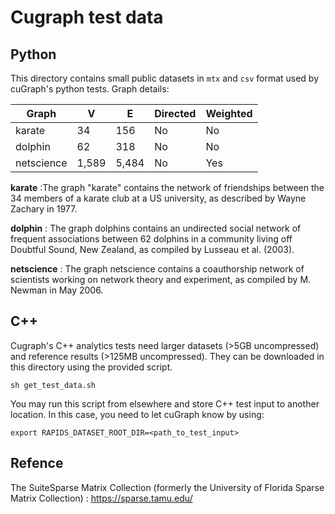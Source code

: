 # Cugraph test data


## Python

This directory contains small public datasets in `mtx` and `csv` format used by cuGraph's python tests. Graph details:

| Graph         | V     | E     | Directed | Weighted |
| ------------- | ----- | ----- | -------- | -------- |
| karate        | 34    | 156   | No       | No       |
| dolphin       | 62    | 318   | No       | No       |
| netscience    | 1,589 | 5,484 | No       | Yes      |


**karate** :The graph "karate" contains the network of friendships between the 34 members of a karate club at a US university, as described by Wayne Zachary in 1977.

**dolphin** : The graph dolphins contains an undirected social network of frequent associations between 62 dolphins in a community living off Doubtful Sound, New Zealand, as compiled by Lusseau et al. (2003).                        

**netscience** : The graph netscience contains a coauthorship network of scientists working on network theory and experiment, as compiled by M. Newman in May 2006.


## C++
Cugraph's C++ analytics tests need larger datasets (>5GB uncompressed) and reference results (>125MB uncompressed). They can be downloaded in this directory using the provided script.
```
sh get_test_data.sh
``` 
You may run this script from elsewhere and store C++ test input to another location. In this case, you need to let cuGraph know by using:
```
export RAPIDS_DATASET_ROOT_DIR=<path_to_test_input>
```
## Refence
The SuiteSparse Matrix Collection (formerly the University of Florida Sparse Matrix Collection) : https://sparse.tamu.edu/
